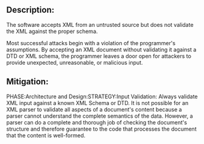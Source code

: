 ## Description:

The software accepts XML from an untrusted source but does not validate the XML against the proper schema.

Most successful attacks begin with a violation of the programmer's assumptions. By accepting an XML document without validating it against a DTD or XML schema, the programmer leaves a door open for attackers to provide unexpected, unreasonable, or malicious input.

## Mitigation:


PHASE:Architecture and Design:STRATEGY:Input Validation:
Always validate XML input against a known XML Schema or DTD. It is not possible for an XML parser to validate all aspects of a document's content because a parser cannot understand the complete semantics of the data. However, a parser can do a complete and thorough job of checking the document's structure and therefore guarantee to the code that processes the document that the content is well-formed.

